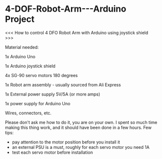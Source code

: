 # 4-DOF-Robot-Arm---Arduino Project

<<< How to control 4 DFO Robot Arm with Arduino using joystick shield >>>

Material needed:

1x Arduino Uno

1x Arduino joystick shield

4x SG-90 servo motors 180 degrees

1x Robot arm assembly - usually sourced from Ali Express

1x External power supply 5V/5A (or more amps)

1x power supply for Arduino Uno

Wires, connectors, etc.

Please don't ask me how to do it, you are on your own. I spent so much time making this thing work, and it should have been done in a few hours. 
Few tips:

- pay attention to the motor position before you install it
- an external PSU is a must, roughly for each servo motor you need 1A
- test each servo motor before installation
